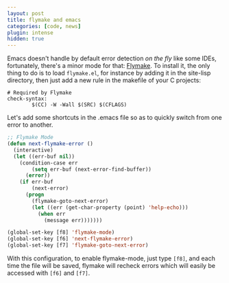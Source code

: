 ```yaml
---
layout: post
title: flymake and emacs
categories: [code, news]
plugin: intense
hidden: true
---
```


Emacs doesn't handle by default error detection *on the fly* like some
IDEs, fortunately, there's a minor mode for that:
[Flymake](http://flymake.sourceforge.net/).  To install it, the only
thing to do is to load `flymake.el`, for instance by adding it in the
site-lisp directory, then just add a new rule in the makefile of your
C projects:

```make
# Required by Flymake
check-syntax:
        $(CC) -W -Wall $(SRC) $(CFLAGS)
```

Let's add some shortcuts in the .emacs file so as to quickly switch
from one error to another.

```cl
;; Flymake Mode
(defun next-flymake-error ()
  (interactive)
  (let ((err-buf nil))
    (condition-case err
        (setq err-buf (next-error-find-buffer))
      (error))
    (if err-buf
        (next-error)
      (progn
        (flymake-goto-next-error)
        (let ((err (get-char-property (point) 'help-echo)))
          (when err
            (message err)))))))

(global-set-key [f8] 'flymake-mode)
(global-set-key [f6] 'next-flymake-error)
(global-set-key [f7] 'flymake-goto-next-error)
```

With this configuration, to enable flymake-mode, just type `[f8]`, and
each time the file will be saved, flymake will recheck errors which
will easily be accessed with `[f6]` and `[f7]`.
